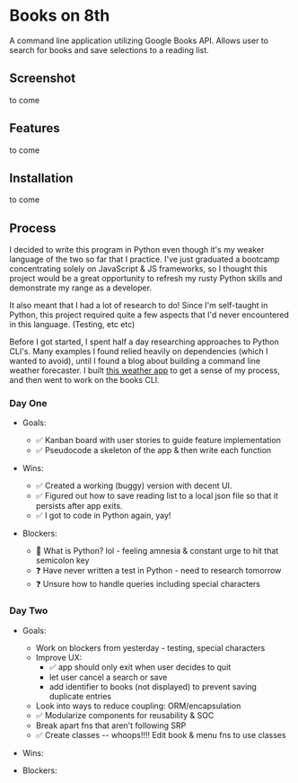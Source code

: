# Books on 8th

A command line application utilizing Google Books API. Allows user to search for books and save selections to a reading list.

## Screenshot

to come

## Features

to come

## Installation

to come 

## Process

I decided to write this program in Python even though it's my weaker language of the two so far that I practice. I've just graduated a bootcamp concentrating solely on JavaScript & JS frameworks, so I thought this project would be a great opportunity to refresh my rusty Python skills and demonstrate my range as a developer.

It also meant that I had a lot of research to do! Since I'm self-taught in Python, this project required quite a few aspects that I'd never encountered in this language. (Testing, etc etc)

Before I got started, I spent half a day researching approaches to Python CLI's. Many examples I found relied heavily on dependencies (which I wanted to avoid), until I found a blog about building a command line weather forecaster. I built <a href='github.com/fifikim/weather-cli'>this weather app</a> to get a sense of my process, and then went to work on the books CLI.

### Day One 
- Goals:
  - ✅ Kanban board with user stories to guide feature implementation
  - ✅ Pseudocode a skeleton of the app & then write each function

- Wins: 
  - ✅ Created a working (buggy) version with decent UI. 
  - ✅ Figured out how to save reading list to a local json file so that it persists after app exits.
  - ✅ I got to code in Python again, yay!

- Blockers:
  - 👻 What is Python? lol - feeling amnesia & constant urge to hit that semicolon key
  - ❓ Have never written a test in Python - need to research tomorrow
  - ❓ Unsure how to handle queries including special characters 

### Day Two 
- Goals:
  - Work on blockers from yesterday - testing, special characters
  - Improve UX: 
    - ✅ app should only exit when user decides to quit 
    - let user cancel a search or save
    - add identifier to books (not displayed) to prevent saving duplicate entries
  - Look into ways to reduce coupling: ORM/encapsulation
  - ✅ Modularize components for reusability & SOC 
  - Break apart fns that aren't following SRP
  - ✅ Create classes -- whoops!!!! Edit book & menu fns to use classes

- Wins:

- Blockers:

